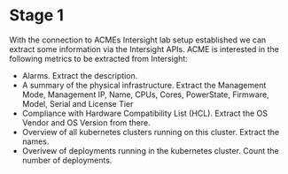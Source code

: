 # Stage 1

With the connection to ACMEs Intersight lab setup established we can extract some information via the Intersight APIs. 
ACME is interested in the following metrics to be extracted from Intersight:

* Alarms. Extract the description.
* A summary of the physical infrastructure. Extract the Management Mode, Management IP, Name, CPUs, Cores, PowerState, Firmware, Model, Serial and License Tier
* Compliance with Hardware Compatibility List (HCL). Extract the OS Vendor and OS Version from there.
* Overview of all kubernetes clusters running on this cluster. Extract the names.
* Overivew of deployments running in the kubernetes cluster. Count the number of deployments.